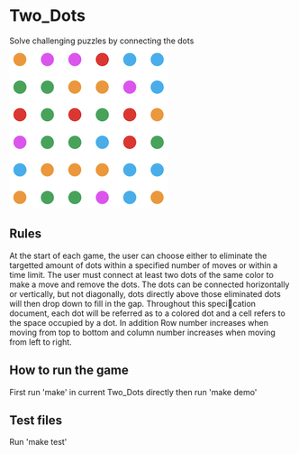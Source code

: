 # Two_Dots
Solve challenging puzzles by connecting the dots
<br />
![](board.png)

## Rules
At the start of each game, the user can choose either to eliminate the targetted amount of dots within a 
specified number of moves or within a time limit. The user must connect at least two dots of the same color 
to make a move and remove the dots. The dots can be connected horizontally or vertically, but
not diagonally, dots directly above those eliminated dots will then drop down to fill in the
gap. Throughout this specication document, each dot will be referred as to a colored
dot and a cell refers to the space occupied by a dot. In addition Row number increases
when moving from top to bottom and column number increases when moving from left to right.

## How to run the game
First run 'make' in current Two_Dots directly then run 'make demo'

## Test files
Run 'make test'
